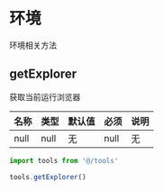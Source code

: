 # 环境
环境相关方法

## getExplorer
获取当前运行浏览器

名称|类型|默认值|必须|说明
---|---|---|---|---
null|null|无|null|无

```javascript
import tools from '@/tools'

tools.getExplorer()
```